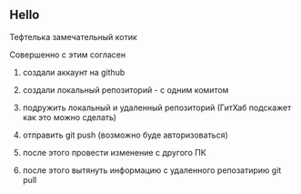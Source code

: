 ## Hello


Тефтелька замечательный котик


Совершенно с этим согласен


1. создали аккаунт на github
2. создали локальный репозиторий - с одним комитом
3. подружить локальный и удаленный репозиторий (ГитХаб подскажет как это можно сделать)

4. отправить git push (возможно буде авторизоваться)

5. после этого провести изменение с другого ПК

6. после этого вытянуть информацию с удаленного репозатирию git pull